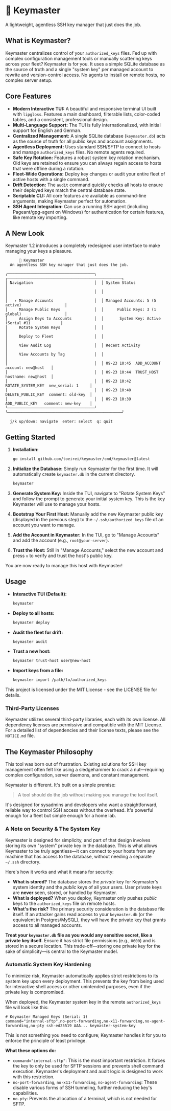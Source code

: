 # 🔑 Keymaster

A lightweight, agentless SSH key manager that just does the job.

## What is Keymaster?

Keymaster centralizes control of your `authorized_keys` files. Fed up with complex configuration management tools or manually scattering keys across your fleet? Keymaster is for you. It uses a simple SQLite database as the source of truth and a single "system key" per managed account to rewrite and version-control access. No agents to install on remote hosts, no complex server setup.

## Core Features

- **Modern Interactive TUI:** A beautiful and responsive terminal UI built with `lipgloss`. Features a main dashboard, filterable lists, color-coded tables, and a consistent, professional design.
- **Multi-Language Support:** The TUI is fully internationalized, with initial support for English and German.
- **Centralized Management:** A single SQLite database (`keymaster.db`) acts as the source of truth for all public keys and account assignments.
- **Agentless Deployment:** Uses standard SSH/SFTP to connect to hosts and manage `authorized_keys` files. No remote agents required.
- **Safe Key Rotation:** Features a robust system key rotation mechanism. Old keys are retained to ensure you can always regain access to hosts that were offline during a rotation.
- **Fleet-Wide Operations:** Deploy key changes or audit your entire fleet of active hosts with a single command.
- **Drift Detection:** The `audit` command quickly checks all hosts to ensure their deployed keys match the central database state.
- **Scriptable CLI:** All core features are available as command-line arguments, making Keymaster perfect for automation.
- **SSH Agent Integration:** Can use a running SSH agent (including Pageant/gpg-agent on Windows) for authentication for certain features, like remote key importing.

## A New Look

Keymaster 1.2 introduces a completely redesigned user interface to make managing your keys a pleasure.

```
      🔑 Keymaster
  An agentless SSH key manager that just does the job.

╭──────────────────────────────────────╮  ╭──────────────────────────────────────────────────╮
│ Navigation                           │  │ System Status                                    │
│                                      │  │                                                  │
│   ▸ Manage Accounts                  │  │ Managed Accounts: 5 (5 active)                   │
│     Manage Public Keys               │  │      Public Keys: 3 (1 global)                   │
│     Assign Keys to Accounts          │  │       System Key: Active (Serial #1)             │
│     Rotate System Keys               │  │                                                  │
│     Deploy to Fleet                  │  │                                                  │
│     View Audit Log                   │  │ Recent Activity                                  │
│     View Accounts by Tag             │  │                                                  │
│                                      │  │ 09-23 10:45  ADD_ACCOUNT      account: new@host   │
│                                      │  │ 09-23 10:44  TRUST_HOST       hostname: new@host  │
│                                      │  │ 09-23 10:42  ROTATE_SYSTEM_KEY  new_serial: 1     │
│                                      │  │ 09-23 10:40  DELETE_PUBLIC_KEY  comment: old-key  │
│                                      │  │ 09-23 10:39  ADD_PUBLIC_KEY   comment: new-key    │
╰──────────────────────────────────────╯  ╰──────────────────────────────────────────────────╯

  j/k up/down: navigate  enter: select  q: quit
```

## Getting Started

1.  **Installation:**
    ```sh
    go install github.com/toeirei/keymaster/cmd/keymaster@latest
    ```

2.  **Initialize the Database:**
    Simply run Keymaster for the first time. It will automatically create `keymaster.db` in the current directory.
    ```sh
    keymaster
    ```

3.  **Generate System Key:**
    Inside the TUI, navigate to "Rotate System Keys" and follow the prompt to generate your initial system key. This is the key Keymaster will use to manage your hosts.

4.  **Bootstrap Your First Host:**
    Manually add the new Keymaster public key (displayed in the previous step) to the `~/.ssh/authorized_keys` file of an account you want to manage.

5.  **Add the Account in Keymaster:**
    In the TUI, go to "Manage Accounts" and add the account (e.g., `root@your-server`).

6.  **Trust the Host:**
    Still in "Manage Accounts," select the new account and press `v` to verify and trust the host's public key.

You are now ready to manage this host with Keymaster!

## Usage

- **Interactive TUI (Default):**
  ```sh
  keymaster
  ```

- **Deploy to all hosts:**
  ```sh
  keymaster deploy
  ```

- **Audit the fleet for drift:**
  ```sh
  keymaster audit
  ```

- **Trust a new host:**
  ```sh
  keymaster trust-host user@new-host
  ```

- **Import keys from a file:**
  ```sh
  keymaster import /path/to/authorized_keys
  ```

This project is licensed under the MIT License - see the LICENSE file for details.

### Third-Party Licenses

Keymaster utilizes several third-party libraries, each with its own license. All dependency licenses are permissive and compatible with the MIT License. For a detailed list of dependencies and their license texts, please see the `NOTICE.md` file.

## The Keymaster Philosophy

This tool was born out of frustration. Existing solutions for SSH key management often felt like using a sledgehammer to crack a nut—requiring complex configuration, server daemons, and constant management.

Keymaster is different. It's built on a simple premise:

> A tool should do the job without making you manage the tool itself.

It's designed for sysadmins and developers who want a straightforward, reliable way to control SSH access without the overhead. It's powerful enough for a fleet but simple enough for a home lab.

### A Note on Security & The System Key

Keymaster is designed for simplicity, and part of that design involves storing its own "system" private key in the database. This is what allows Keymaster to be truly agentless—it can connect to your hosts from any machine that has access to the database, without needing a separate `~/.ssh` directory.

Here's how it works and what it means for security:

*   **What is stored?** The database stores the *private* key for Keymaster's system identity and the *public* keys of all your users. User private keys are **never** seen, stored, or handled by Keymaster.
*   **What is deployed?** When you deploy, Keymaster only pushes *public* keys to the `authorized_keys` file on remote hosts.
*   **What's the risk?** The primary security consideration is the database file itself. If an attacker gains read access to your `keymaster.db` (or the equivalent in Postgres/MySQL), they will have the private key that grants access to all managed accounts.

**Treat your `keymaster.db` file as you would any sensitive secret, like a private key itself.** Ensure it has strict file permissions (e.g., `0600`) and is stored in a secure location. This trade-off—storing one private key for the sake of simplicity—is central to the Keymaster model.

### Automatic System Key Hardening

To minimize risk, Keymaster automatically applies strict restrictions to its system key upon every deployment. This prevents the key from being used for interactive shell access or other unintended purposes, even if the private key is compromised.

When deployed, the Keymaster system key in the remote `authorized_keys` file will look like this:

```
# Keymaster Managed Keys (Serial: 1)
command="internal-sftp",no-port-forwarding,no-x11-forwarding,no-agent-forwarding,no-pty ssh-ed25519 AAA... keymaster-system-key
```

This is not something you need to configure; Keymaster handles it for you to enforce the principle of least privilege.

**What these options do:**

*   `command="internal-sftp"`: This is the most important restriction. It forces the key to only be used for SFTP sessions and prevents shell command execution. Keymaster's deployment and audit logic is designed to work with this restriction.
*   `no-port-forwarding`, `no-x11-forwarding`, `no-agent-forwarding`: These disable various forms of SSH tunneling, further reducing the key's capabilities.
*   `no-pty`: Prevents the allocation of a terminal, which is not needed for SFTP.